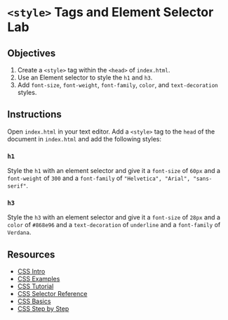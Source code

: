 # `<style>` Tags and Element Selector Lab

## Objectives

1. Create a `<style>` tag within the `<head>` of `index.html`.
2. Use an Element selector to style the `h1` and `h3`.
3. Add `font-size`, `font-weight`, `font-family`, `color`, and `text-decoration` styles.

## Instructions

Open `index.html` in your text editor. Add a `<style>` tag to the `head` of the document in `index.html` and add the following styles:

### `h1`

Style the `h1` with an element selector and give it a `font-size` of `60px` and a `font-weight` of `300` and a `font-family` of `"Helvetica", "Arial", "sans-serif"`.

### `h3`

Style the `h3` with an element selector and give it a `font-size` of `28px` and a `color` of `#868e96` and a `text-decoration` of `underline` and a `font-family` of `Verdana`.

## Resources

* [CSS Intro](https://www.w3schools.com/css/css_intro.asp)
* [CSS Examples](https://www.w3schools.com/css/css_examples.asp)
* [CSS Tutorial](https://www.w3schools.com/css/)
* [CSS Selector Reference](https://www.w3schools.com/cssref/css_selectors.asp)
* [CSS Basics](http://www.cssbasics.com/)
* [CSS Step by Step](https://www.csstutorial.net/)
